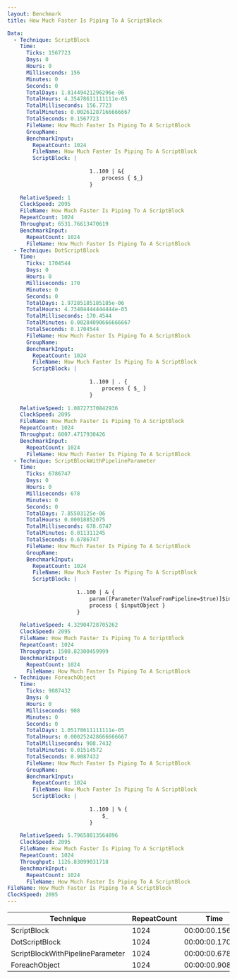 ```yaml
---
layout: Benchmark
title: How Much Faster Is Piping To A ScriptBlock

Data: 
  - Technique: ScriptBlock
    Time: 
      Ticks: 1567723
      Days: 0
      Hours: 0
      Milliseconds: 156
      Minutes: 0
      Seconds: 0
      TotalDays: 1.81449421296296e-06
      TotalHours: 4.35478611111111e-05
      TotalMilliseconds: 156.7723
      TotalMinutes: 0.00261287166666667
      TotalSeconds: 0.1567723
      FileName: How Much Faster Is Piping To A ScriptBlock
      GroupName: 
      BenchmarkInput: 
        RepeatCount: 1024
        FileName: How Much Faster Is Piping To A ScriptBlock
        ScriptBlock: |
          
                          1..100 | &{
                              process { $_}
                          }
                      
    RelativeSpeed: 1
    ClockSpeed: 2095
    FileName: How Much Faster Is Piping To A ScriptBlock
    RepeatCount: 1024
    Throughput: 6531.76613470619
    BenchmarkInput: 
      RepeatCount: 1024
      FileName: How Much Faster Is Piping To A ScriptBlock
  - Technique: DotScriptBlock
    Time: 
      Ticks: 1704544
      Days: 0
      Hours: 0
      Milliseconds: 170
      Minutes: 0
      Seconds: 0
      TotalDays: 1.97285185185185e-06
      TotalHours: 4.73484444444444e-05
      TotalMilliseconds: 170.4544
      TotalMinutes: 0.00284090666666667
      TotalSeconds: 0.1704544
      FileName: How Much Faster Is Piping To A ScriptBlock
      GroupName: 
      BenchmarkInput: 
        RepeatCount: 1024
        FileName: How Much Faster Is Piping To A ScriptBlock
        ScriptBlock: |
          
                          1..100 | . {
                              process { $_ } 
                          }
                      
    RelativeSpeed: 1.08727370842936
    ClockSpeed: 2095
    FileName: How Much Faster Is Piping To A ScriptBlock
    RepeatCount: 1024
    Throughput: 6007.4717930426
    BenchmarkInput: 
      RepeatCount: 1024
      FileName: How Much Faster Is Piping To A ScriptBlock
  - Technique: ScriptBlockWithPipelineParameter
    Time: 
      Ticks: 6786747
      Days: 0
      Hours: 0
      Milliseconds: 678
      Minutes: 0
      Seconds: 0
      TotalDays: 7.85503125e-06
      TotalHours: 0.00018852075
      TotalMilliseconds: 678.6747
      TotalMinutes: 0.011311245
      TotalSeconds: 0.6786747
      FileName: How Much Faster Is Piping To A ScriptBlock
      GroupName: 
      BenchmarkInput: 
        RepeatCount: 1024
        FileName: How Much Faster Is Piping To A ScriptBlock
        ScriptBlock: |
          
                      1..100 | & {
                          param([Parameter(ValueFromPipeline=$true)]$inputobject)
                          process { $inputObject } 
                      }
                      
    RelativeSpeed: 4.32904728705262
    ClockSpeed: 2095
    FileName: How Much Faster Is Piping To A ScriptBlock
    RepeatCount: 1024
    Throughput: 1508.82300459999
    BenchmarkInput: 
      RepeatCount: 1024
      FileName: How Much Faster Is Piping To A ScriptBlock
  - Technique: ForeachObject
    Time: 
      Ticks: 9087432
      Days: 0
      Hours: 0
      Milliseconds: 908
      Minutes: 0
      Seconds: 0
      TotalDays: 1.05178611111111e-05
      TotalHours: 0.000252428666666667
      TotalMilliseconds: 908.7432
      TotalMinutes: 0.01514572
      TotalSeconds: 0.9087432
      FileName: How Much Faster Is Piping To A ScriptBlock
      GroupName: 
      BenchmarkInput: 
        RepeatCount: 1024
        FileName: How Much Faster Is Piping To A ScriptBlock
        ScriptBlock: |
          
                          1..100 | % {
                              $_
                          }            
                      
    RelativeSpeed: 5.79658013564896
    ClockSpeed: 2095
    FileName: How Much Faster Is Piping To A ScriptBlock
    RepeatCount: 1024
    Throughput: 1126.83099031718
    BenchmarkInput: 
      RepeatCount: 1024
      FileName: How Much Faster Is Piping To A ScriptBlock
FileName: How Much Faster Is Piping To A ScriptBlock
ClockSpeed: 2095
---
```





|Technique                       |RepeatCount|Time           |RelativeSpeed|Throughput|
|--------------------------------|-----------|---------------|-------------|----------|
|ScriptBlock                     |1024       |00:00:00.156772|1x           |6531.77/s |
|DotScriptBlock                  |1024       |00:00:00.170454|1.09x        |6007.47/s |
|ScriptBlockWithPipelineParameter|1024       |00:00:00.678674|4.33x        |1508.82/s |
|ForeachObject                   |1024       |00:00:00.908743|5.8x         |1126.83/s |
